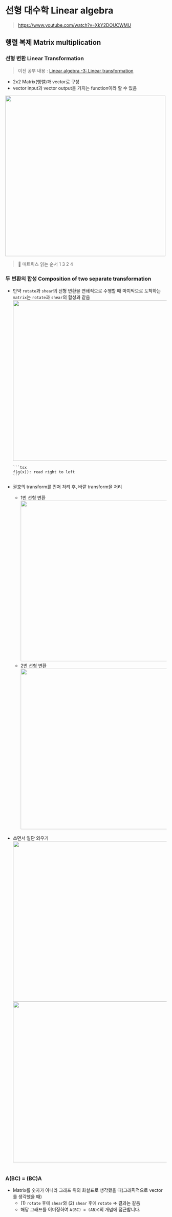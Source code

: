 # 선형 대수학 Linear algebra

> https://www.youtube.com/watch?v=XkY2DOUCWMU

## 행렬 복제 Matrix multiplication

### 선형 변환 Linear Transformation

> 이전 공부 내용 : [Linear algebra -3: Linear transformation](https://www.notion.so/Linear-algebra-3-Linear-transformation-9ed4e4b5ec594b7bb5df6f829fa8ed9d?pvs=21)

- 2x2 Matrix(행렬)과 vector로 구성
- vector input과 vector output을 가지는 function이라 할 수 있음

<img src="https://github.com/dusunax/javascript/assets/94776135/ce38b858-ccf6-428e-bb52-799d89130aaa" width="500px" />

> 📎 매트릭스 읽는 순서
> 1 3
> 2 4

### 두 변환의 합성 Composition of two separate transformation

- 만약 `rotate`과 `shear`의 선형 변환을 연쇄적으로 수행할 때
  마지막으로 도착하는 `matrix`는 `rotate`과 `shear`의 합성과 같음  
  <img src="https://github.com/dusunax/javascript/assets/94776135/4d7df921-e755-4306-8a15-35edbaf70bd9" width="500px" />

      ```tsx
      f(g(x)): read right to left
      ```

- 괄호의 transform를 먼저 처리 후, 바깥 transform을 처리
  - 1번 선형 변환  
    <img src="https://github.com/dusunax/javascript/assets/94776135/55fc6512-43c2-4268-81b5-49bcc8344c25" width="500px" />
  - 2번 선형 변환  
    <img src="https://github.com/dusunax/javascript/assets/94776135/a4aac70f-e418-43cf-aaaa-1b277fe0db64" width="500px" />
- 쓰면서 일단 외우기  
  <img src="https://github.com/dusunax/javascript/assets/94776135/296de2af-4fff-42d2-bbc1-cbf85eeb5358" width="500px" />  
  <img src="https://github.com/dusunax/javascript/assets/94776135/1c8ec44c-9f26-43bc-b358-061ddb5b8710" width="500px" />  
  <br />

### A(BC) = (BC)A

- Matrix를 숫자가 아니라 그래프 위의 화살표로 생각했을 때(그래픽적으로 vector를 생각했을 때)
  - (1) `rotate` 후에 `shear`와 (2) `shear` 후에 `rotate` ⇒ 결과는 같음
  - 해당 그래프를 이미징하여 `A(BC) = (AB)C`의 개념에 접근합니다.
